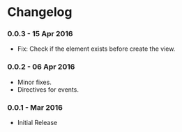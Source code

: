 # Changelog

### 0.0.3 - 15 Apr 2016
  * Fix: Check if the element exists before create the view.

### 0.0.2 - 06 Apr 2016
  * Minor fixes.
  * Directives for events.

### 0.0.1 - Mar 2016
  * Initial Release